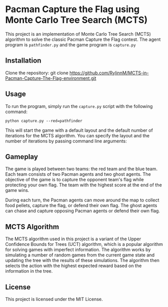 # Pacman Capture the Flag using Monte Carlo Tree Search (MCTS)

This project is an implementation of Monte Carlo Tree Search (MCTS) algorithm to solve the classic Pacman Capture the Flag contest. The agent program is `pathfinder.py` and the game program is `capture.py`

## Installation

Clone the repository:
git clone https://github.com/RylinnM/MCTS-in-Pacman-Capture-The-Flag-environment.git


## Usage

To run the program, simply run the `capture.py` script with the following command:

`python capture.py --red=pathfinder`

This will start the game with a default layout and the default number of iterations for the MCTS algorithm. You can specify the layout and the number of iterations by passing command line arguments:


## Gameplay

The game is played between two teams: the red team and the blue team. Each team consists of two Pacman agents and two ghost agents. The objective of the game is to capture the opponent team's flag while protecting your own flag. The team with the highest score at the end of the game wins.

During each turn, the Pacman agents can move around the map to collect food pellets, capture the flag, or defend their own flag. The ghost agents can chase and capture opposing Pacman agents or defend their own flag.

## MCTS Algorithm

The MCTS algorithm used in this project is a variant of the Upper Confidence Bounds for Trees (UCT) algorithm, which is a popular algorithm for solving games with imperfect information. The algorithm works by simulating a number of random games from the current game state and updating the tree with the results of these simulations. The algorithm then selects the action with the highest expected reward based on the information in the tree.

## License

This project is licensed under the MIT License.


